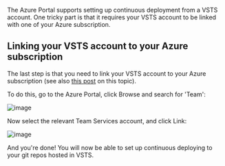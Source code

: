 The Azure Portal supports setting up continuous deployment from a VSTS account. One tricky part is that it requires your VSTS account to be linked with one of your Azure subscription.

## Linking your VSTS account to your Azure subscription

The last step is that you need to link your VSTS account to your Azure subscription (see also [this post](https://www.visualstudio.com/en-us/get-started/setup/set-up-billing-for-your-account-vs) on this topic).

To do this, go to the Azure Portal, click Browse and search for 'Team':

![image](https://cloud.githubusercontent.com/assets/556238/13531726/d8c9608e-e1dc-11e5-83a0-d35df99cc62b.png)

Now select the relevant Team Services account, and click Link:

![image](https://cloud.githubusercontent.com/assets/556238/13531647/7fb69b24-e1dc-11e5-9bf1-c313cfe04cb6.png)

And you're done! You will now be able to set up continuous deploying to your git repos hosted in VSTS.
